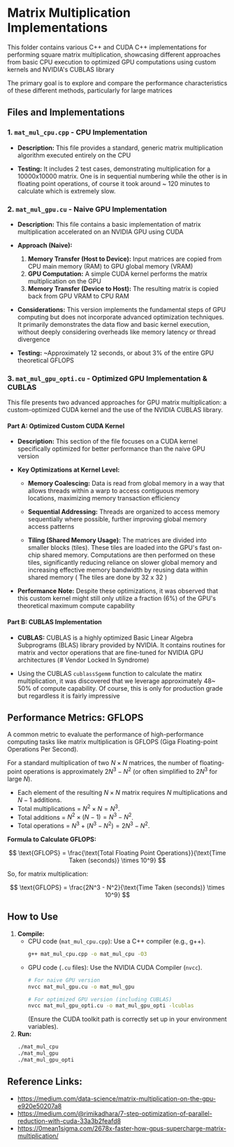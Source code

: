 # Matrix Multiplication Implementations

This folder contains various C++ and CUDA C++ implementations for performing square matrix multiplication, showcasing different approaches from basic CPU execution to optimized GPU computations using custom kernels and NVIDIA's CUBLAS library

The primary goal is to explore and compare the performance characteristics of these different methods, particularly for large matrices

## Files and Implementations

### 1. `mat_mul_cpu.cpp` - CPU Implementation

* **Description:** This file provides a standard, generic matrix multiplication algorithm executed entirely on the CPU


* **Testing:** It includes 2 test cases, demonstrating multiplication for a 10000x10000 matrix. One is in sequential numbering while the other is in floating point operations, of course it took around ~ 120 minutes to calculate which is extremely slow.


### 2. `mat_mul_gpu.cu` - Naive GPU Implementation

* **Description:** This file contains a basic implementation of matrix multiplication accelerated on an NVIDIA GPU using CUDA


* **Approach (Naive):**
    1.  **Memory Transfer (Host to Device):** Input matrices are copied from CPU main memory (RAM) to GPU global memory (VRAM)
    2.  **GPU Computation:** A simple CUDA kernel performs the matrix multiplication on the GPU
    3.  **Memory Transfer (Device to Host):** The resulting matrix is copied back from GPU VRAM to CPU RAM

* **Considerations:** This version implements the fundamental steps of GPU computing but does not incorporate advanced optimization techniques. It primarily demonstrates the data flow and basic kernel execution, without deeply considering overheads like memory latency or thread divergence


* **Testing:** ~Approximately 12 seconds, or about 3% of the entire GPU theoretical GFLOPS

### 3. `mat_mul_gpu_opti.cu` - Optimized GPU Implementation & CUBLAS

This file presents two advanced approaches for GPU matrix multiplication: a custom-optimized CUDA kernel and the use of the NVIDIA CUBLAS library.

#### Part A: Optimized Custom CUDA Kernel

* **Description:** This section of the file focuses on a CUDA kernel specifically optimized for better performance than the naive GPU version


* **Key Optimizations at Kernel Level:**

    * **Memory Coalescing:** Data is read from global memory in a way that allows threads within a warp to access contiguous memory locations, maximizing memory transaction efficiency

    * **Sequential Addressing:** Threads are organized to access memory sequentially where possible, further improving global memory access patterns

    * **Tiling (Shared Memory Usage):** The matrices are divided into smaller blocks (tiles). These tiles are loaded into the GPU's fast on-chip shared memory. Computations are then performed on these tiles, significantly reducing reliance on slower global memory and increasing effective memory bandwidth by reusing data within shared memory ( The tiles are done by 32 x 32 )

* **Performance Note:** Despite these optimizations, it was observed that this custom kernel might still only utilize a fraction (6%) of the GPU's theoretical maximum compute capability 



#### Part B: CUBLAS Implementation

* **CUBLAS:** CUBLAS is a highly optimized Basic Linear Algebra Subprograms (BLAS) library provided by NVIDIA. It contains routines for matrix and vector operations that are fine-tuned for NVIDIA GPU architectures (# Vendor Locked In Syndrome)



* Using the CUBLAS ```cublassSgemm``` function to calculate the matirx multiplication, it was discovered that we leverage approximately 48~ 50% of compute capability. Of course, this is only for production grade but regardless it is fairly impressive 

## Performance Metrics: GFLOPS

A common metric to evaluate the performance of high-performance computing tasks like matrix multiplication is GFLOPS (Giga Floating-point Operations Per Second).

For a standard multiplication of two $N \times N$ matrices, the number of floating-point operations is approximately $2N^3 - N^2$ (or often simplified to $2N^3$ for large $N$).

* Each element of the resulting $N \times N$ matrix requires $N$ multiplications and $N-1$ additions.
* Total multiplications = $N^2 \times N = N^3$.
* Total additions = $N^2 \times (N-1) = N^3 - N^2$.
* Total operations = $N^3 + (N^3 - N^2) = 2N^3 - N^2$.

**Formula to Calculate GFLOPS:**

$$ \text{GFLOPS} = \frac{\text{Total Floating Point Operations}}{\text{Time Taken (seconds)} \times 10^9} $$

So, for matrix multiplication:

$$ \text{GFLOPS} = \frac{2N^3 - N^2}{\text{Time Taken (seconds)} \times 10^9} $$


## How to Use

1.  **Compile:**
    * CPU code (`mat_mul_cpu.cpp`): Use a C++ compiler (e.g., g++).
        ```bash
        g++ mat_mul_cpu.cpp -o mat_mul_cpu -O3
        ```
    * GPU code (`.cu` files): Use the NVIDIA CUDA Compiler (`nvcc`).
        ```bash
        # For naive GPU version
        nvcc mat_mul_gpu.cu -o mat_mul_gpu

        # For optimized GPU version (including CUBLAS)
        nvcc mat_mul_gpu_opti.cu -o mat_mul_gpu_opti -lcublas
        ```
        (Ensure the CUDA toolkit path is correctly set up in your environment variables).
2.  **Run:**
    ```bash
    ./mat_mul_cpu
    ./mat_mul_gpu
    ./mat_mul_gpu_opti
    ```

## Reference Links:
- https://medium.com/data-science/matrix-multiplication-on-the-gpu-e920e50207a8
- https://medium.com/@rimikadhara/7-step-optimization-of-parallel-reduction-with-cuda-33a3b2feafd8 
- https://0mean1sigma.com/2678x-faster-how-gpus-supercharge-matrix-multiplication/
